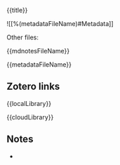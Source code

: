 {{title}}

![[%(metadataFileName)#Metadata]]

Other files:

{{mdnotesFileName}}

{{metadataFileName}}

## Zotero links

{{localLibrary}}

{{cloudLibrary}}

## Notes

-